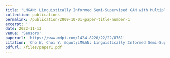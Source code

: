 ```yaml
---
title: "LMGAN: Linguistically Informed Semi-Supervised GAN with Multiple Generators"
collection: publications
permalink: /publication/2009-10-01-paper-title-number-1
excerpt: ''
date: 2022-11-13
venue: 'Sensors'
paperurl: 'https://www.mdpi.com/1424-8220/22/22/8761'
citation: 'Cho W, Choi Y. &quot;LMGAN: Linguistically Informed Semi-Supervised GAN with Multiple Generators&quot; <i>Sensors</i>. 2022.'
pdfurl: /files/paper1.pdf
---
```


